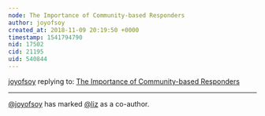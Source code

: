 ```yaml
---
node: The Importance of Community-based Responders
author: joyofsoy
created_at: 2018-11-09 20:19:50 +0000
timestamp: 1541794790
nid: 17502
cid: 21195
uid: 540844
---
```




[joyofsoy](../profile/joyofsoy) replying to: [The Importance of Community-based Responders](../notes/joyofsoy/11-09-2018/the-importance-of-community-based-responders)

----
 [@joyofsoy](/profile/joyofsoy) has marked [@liz](/profile/liz) as a co-author. 